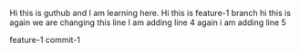 Hi this is guthub and I am learning here.
Hi this is feature-1 branch
hi this is again we are changing this line
I am adding line 4
again i am adding line 5

feature-1 commit-1